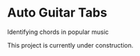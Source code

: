 # Auto Guitar Tabs
Identifying chords in popular music

This project is currently under construction.
